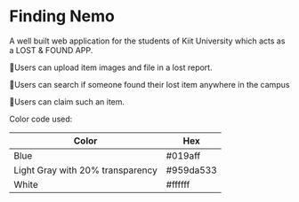 # Finding Nemo

A well built web application for the students of Kiit University which acts as a LOST & FOUND APP.

🔹Users can upload item images and file in a lost report.

🔹Users can search if someone found their lost item anywhere in the campus

🔹Users can claim such an item.

Color code used:

| Color                            | Hex       |
| -------------------------------- | --------- |
| Blue                             | #019aff   |
| Light Gray with 20% transparency | #959da533 |
| White                            | #ffffff   |
